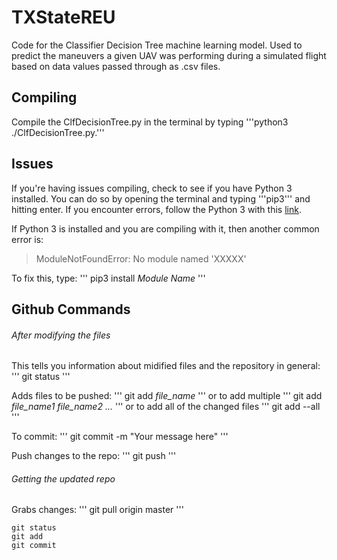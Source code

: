 # TXStateREU

Code for the Classifier Decision Tree machine learning model. Used to predict the maneuvers a given UAV was performing during a simulated flight based on data values passed through as .csv files. 

## Compiling

Compile the ClfDecisionTree.py in the terminal by typing '''python3 ./ClfDecisionTree.py.'''

## Issues

If you're having issues compiling, check to see if you have Python 3 installed. You can do so by opening the terminal and typing '''pip3''' and hitting enter. If you encounter errors, follow the Python 3 with this [link](https://realpython.com/installing-python/).

If Python 3 is installed and you are compiling with it, then another common error is:
> ModuleNotFoundError: No module named 'XXXXX'

To fix this, type:
'''
pip3 install *Module Name*
'''

## Github Commands

###### After modifying the files

This tells you information about midified files and the repository in general:
'''
git status
'''

Adds files to be pushed:
'''
git add *file_name*
'''
or to add multiple
'''
git add *file_name1* *file_name2* *...*
'''
or to add all of the changed files
'''
git add --all
'''

To commit:
'''
git commit -m "Your message here"
'''

Push changes to the repo:
'''
git push
'''

###### Getting the updated repo

Grabs changes:
'''
git pull origin master
'''


```
git status
git add
git commit
```
